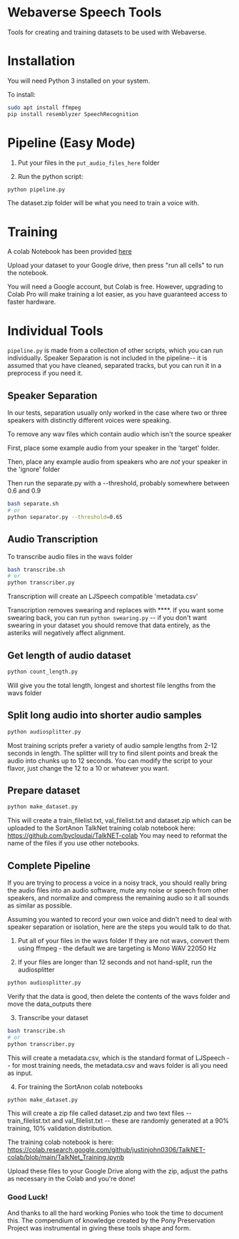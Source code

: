 # Webaverse Speech Tools
Tools for creating and training datasets to be used with Webaverse.

# Installation
You will need Python 3 installed on your system.

To install:

```bash
sudo apt install ffmpeg
pip install resemblyzer SpeechRecognition
```

# Pipeline (Easy Mode)
1. Put your files in the `put_audio_files_here` folder

2. Run the python script:
```sh
python pipeline.py
```

The dataset.zip folder will be what you need to train a voice with.

# Training

A colab Notebook has been provided [here](https://colab.research.google.com/drive/1F1BMC18XIJNFvkncdZHZvxd5oEAVsHxY)

Upload your dataset to your Google drive, then press "run all cells" to run the notebook.

You will need a Google account, but Colab is free. However, upgrading to Colab Pro will make training a lot easier, as you have guaranteed access to faster hardware.

# Individual Tools
`pipeline.py` is made from a collection of other scripts, which you can run individually. Speaker Separation is not included in the pipeline-- it is assumed that you have cleaned, separated tracks, but you can run it in a preprocess if you need it.

## Speaker Separation
In our tests, separation usually only worked in the case where two or three speakers with distinctly different voices were speaking.

To remove any wav files which contain audio which isn't the source speaker

First, place some example audio from your speaker in the 'target' folder.

Then, place any example audio from speakers who are *not* your speaker in the 'ignore' folder

Then run the separate.py with a --threshold, probably somewhere between 0.6 and 0.9

```bash
bash separate.sh
# or
python separator.py --threshold=0.65
```

## Audio Transcription

To transcribe audio files in the wavs folder
```bash
bash transcribe.sh
# or
python transcriber.py
```

Transcription will create an LJSpeech compatible 'metadata.csv'

Transcription removes swearing and replaces with ****. If you want some swearing back, you can run `python swearing.py` -- if you don't want swearing in your dataset you should remove that data entirely, as the asteriks will negatively affect alignment.

## Get length of audio dataset
```bash
python count_length.py
```

Will give you the total length, longest and shortest file lengths from the wavs folder

## Split long audio into shorter audio samples
```bash
python audiosplitter.py
```
Most training scripts prefer a variety of audio sample lengths from 2-12 seconds in length. The splitter will try to find silent points and break the audio into chunks up to 12 seconds. You can modify the script to your flavor, just change the 12 to a 10 or whatever you want.

## Prepare dataset
```bash
python make_dataset.py
```

This will create a train_filelist.txt, val_filelist.txt and dataset.zip which can be uploaded to the SortAnon TalkNet training colab notebook here: https://github.com/bycloudai/TalkNET-colab
You may need to reformat the name of the files if you use other notebooks.


## Complete Pipeline
If you are trying to process a voice in a noisy track, you should really bring the audio files into an audio software, mute any noise or speech from other speakers, and normalize and compress the remaining audio so it all sounds as similar as possible.

Assuming you wanted to record your own voice and didn't need to deal with speaker separation or isolation, here are the steps you would talk to do that.

1. Put all of your files in the wavs folder
If they are not wavs, convert them using ffmpeg - the default we are targeting is Mono WAV 22050 Hz

2. If your files are longer than 12 seconds and not hand-split, run the audiosplitter
```bash
python audiosplitter.py
```
Verify that the data is good, then delete the contents of the wavs folder and move the data_outputs there

3. Transcribe your dataset
```bash
bash transcribe.sh
# or
python transcriber.py
```
This will create a metadata.csv, which is the standard format of LJSpeech -- for most training needs, the metadata.csv and wavs folder is all you need as input.

4. For training the SortAnon colab notebooks
```bash
python make_dataset.py
```

This will create a zip file called dataset.zip and two text files -- train_filelist.txt and val_filelist.txt -- these are randomly generated at a 90% training, 10% validation distribution.

The training colab notebook is here: https://colab.research.google.com/github/justinjohn0306/TalkNET-colab/blob/main/TalkNet_Training.ipynb

Upload these files to your Google Drive along with the zip, adjust the paths as necessary in the Colab and you're done!

### Good Luck!

And thanks to all the hard working Ponies who took the time to document this. The compendium of knowledge created by the Pony Preservation Project was instrumental in giving these tools shape and form.
